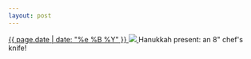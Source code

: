 ```yaml
---
layout: post
---
```


<p>
  <a href="/384">
    <time>{{ page.date | date: "%e %B %Y" }}</time>
    <img src="https://s3.amazonaws.com/life.aaronjgreenberg.com/384.jpg">
  </a>
  Hanukkah present: an 8" chef's knife!
</p>
